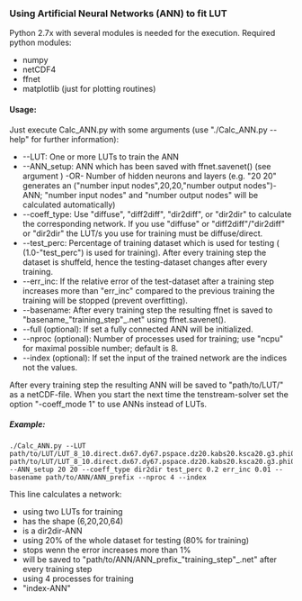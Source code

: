 ### Using Artificial Neural Networks (ANN) to fit LUT
    
Python 2.7x with several modules is needed for the execution.
Required python modules:
* numpy
* netCDF4
* ffnet
* matplotlib (just for plotting routines)

#### Usage:
Just execute Calc_ANN.py with some arguments (use "./Calc_ANN.py --help" for further information):
* --LUT: One or more LUTs to train the ANN
* --ANN_setup: ANN which has been saved with ffnet.savenet() (see argument <basename>) -OR- Number of hidden neurons and layers (e.g. "20 20" generates an ("number input nodes",20,20,"number output nodes")-ANN; "number input nodes" and "number output nodes" will be calculated automatically)
* --coeff_type: Use "diffuse", "diff2diff", "dir2diff", or "dir2dir" to calculate the corresponding network. If you use "diffuse" or "diff2diff"/"dir2diff" or "dir2dir" the LUT/s you use for training must be diffuse/direct.
* --test_perc: Percentage of training dataset which is used for testing ( (1.0-"test_perc") is used for training). After every training step the dataset is shuffeld, hence the testing-dataset changes after every training.
* --err_inc: If the relative error of the test-dataset after a training step increases more than "err_inc" compared to the previous training the training will be stopped (prevent overfitting).
* --basename: After every training step the resulting ffnet is saved to "basename_"training_step"_.net" using ffnet.savenet().
* --full (optional): If set a fully connected ANN will be initialized.
* --nproc (optional): Number of processes used for training; use "ncpu" for maximal possible number; default is 8.
* --index (optional): If set the input of the trained network are the indices not the values.

After every training step the resulting ANN will be saved to "path/to/LUT/" as a netCDF-file. When you start the next time the tenstream-solver set the option "-coeff_mode 1" to use ANNs instead of LUTs.

##### Example:
    ./Calc_ANN.py --LUT path/to/LUT/LUT_8_10.direct.dx67.dy67.pspace.dz20.kabs20.ksca20.g3.phi0.theta0.delta_T_1.000.nc path/to/LUT/LUT_8_10.direct.dx67.dy67.pspace.dz20.kabs20.ksca20.g3.phi0.theta20.delta_T_1.000.nc 
    --ANN_setup 20 20 --coeff_type dir2dir test_perc 0.2 err_inc 0.01 --basename path/to/ANN/ANN_prefix --nproc 4 --index
This line calculates a network:
* using two LUTs for training
* has the shape (6,20,20,64)
* is a dir2dir-ANN
* using 20% of the whole dataset for testing (80% for training)
* stops wenn the error increases more than 1%
* will be saved to "path/to/ANN/ANN_prefix_"training_step"_.net" after every training step
* using 4 processes for training
* "index-ANN"
